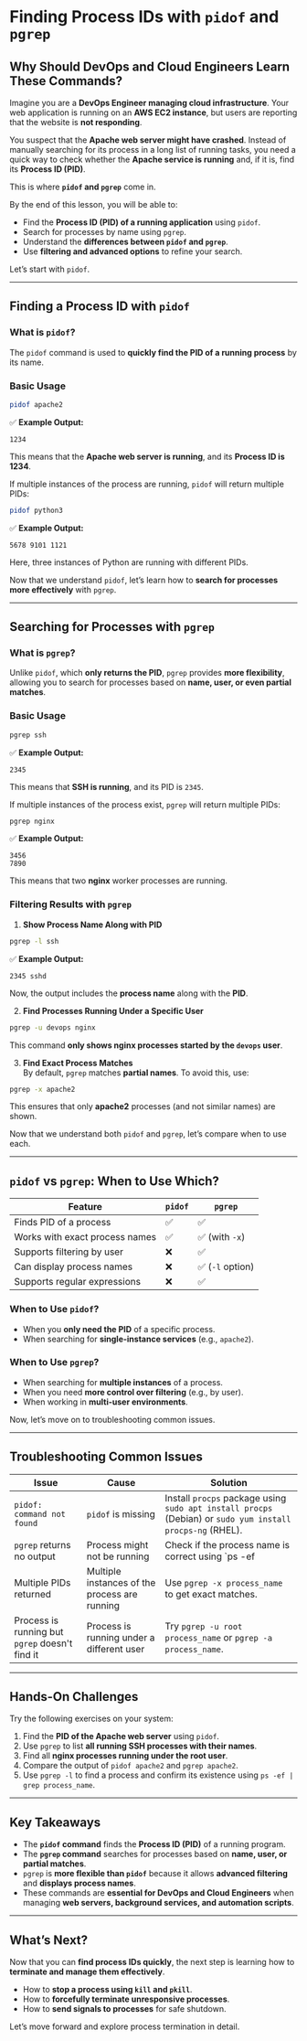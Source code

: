 # **Finding Process IDs with `pidof` and `pgrep`**  

## **Why Should DevOps and Cloud Engineers Learn These Commands?**  

Imagine you are a **DevOps Engineer managing cloud infrastructure**. Your web application is running on an **AWS EC2 instance**, but users are reporting that the website is **not responding**.  

You suspect that the **Apache web server might have crashed**. Instead of manually searching for its process in a long list of running tasks, you need a quick way to check whether the **Apache service is running** and, if it is, find its **Process ID (PID)**.  

This is where **`pidof` and `pgrep`** come in.  

By the end of this lesson, you will be able to:  

- Find the **Process ID (PID) of a running application** using `pidof`.  
- Search for processes by name using `pgrep`.  
- Understand the **differences between `pidof` and `pgrep`**.  
- Use **filtering and advanced options** to refine your search.  

Let’s start with `pidof`.  

---

## **Finding a Process ID with `pidof`**  

### **What is `pidof`?**  
The `pidof` command is used to **quickly find the PID of a running process** by its name.  

### **Basic Usage**
```bash
pidof apache2
```
✅ **Example Output:**
```
1234
```
This means that the **Apache web server is running**, and its **Process ID is 1234**.  

If multiple instances of the process are running, `pidof` will return multiple PIDs:  
```bash
pidof python3
```
✅ **Example Output:**  
```
5678 9101 1121
```
Here, three instances of Python are running with different PIDs.  

Now that we understand `pidof`, let’s learn how to **search for processes more effectively** with `pgrep`.  

---

## **Searching for Processes with `pgrep`**  

### **What is `pgrep`?**  
Unlike `pidof`, which **only returns the PID**, `pgrep` provides **more flexibility**, allowing you to search for processes based on **name, user, or even partial matches**.  

### **Basic Usage**
```bash
pgrep ssh
```
✅ **Example Output:**  
```
2345
```
This means that **SSH is running**, and its PID is `2345`.  

If multiple instances of the process exist, `pgrep` will return multiple PIDs:  
```bash
pgrep nginx
```
✅ **Example Output:**  
```
3456
7890
```
This means that two **nginx** worker processes are running.  

### **Filtering Results with `pgrep`**  

1. **Show Process Name Along with PID**  
```bash
pgrep -l ssh
```
✅ **Example Output:**  
```
2345 sshd
```
Now, the output includes the **process name** along with the **PID**.  

2. **Find Processes Running Under a Specific User**  
```bash
pgrep -u devops nginx
```
This command **only shows nginx processes started by the `devops` user**.  

3. **Find Exact Process Matches**  
By default, `pgrep` matches **partial names**. To avoid this, use:  
```bash
pgrep -x apache2
```
This ensures that only **apache2** processes (and not similar names) are shown.  

Now that we understand both `pidof` and `pgrep`, let’s compare when to use each.  

---

## **`pidof` vs `pgrep`: When to Use Which?**  

| Feature | `pidof` | `pgrep` |
|---------|--------|---------|
| Finds PID of a process | ✅ | ✅ |
| Works with exact process names | ✅ | ✅ (with `-x`) |
| Supports filtering by user | ❌ | ✅ |
| Can display process names | ❌ | ✅ (`-l` option) |
| Supports regular expressions | ❌ | ✅ |

### **When to Use `pidof`?**  
- When you **only need the PID** of a specific process.  
- When searching for **single-instance services** (e.g., `apache2`).  

### **When to Use `pgrep`?**  
- When searching for **multiple instances** of a process.  
- When you need **more control over filtering** (e.g., by user).  
- When working in **multi-user environments**.  

Now, let’s move on to troubleshooting common issues.  

---

## **Troubleshooting Common Issues**  

| Issue | Cause | Solution |
|-------|-------|----------|
| `pidof: command not found` | `pidof` is missing | Install `procps` package using `sudo apt install procps` (Debian) or `sudo yum install procps-ng` (RHEL). |
| `pgrep` returns no output | Process might not be running | Check if the process name is correct using `ps -ef | grep process_name`. |
| Multiple PIDs returned | Multiple instances of the process are running | Use `pgrep -x process_name` to get exact matches. |
| Process is running but `pgrep` doesn't find it | Process is running under a different user | Try `pgrep -u root process_name` or `pgrep -a process_name`. |

---

## **Hands-On Challenges**  

Try the following exercises on your system:  

1. Find the **PID of the Apache web server** using `pidof`.  
2. Use `pgrep` to list **all running SSH processes with their names**.  
3. Find all **nginx processes running under the root user**.  
4. Compare the output of `pidof apache2` and `pgrep apache2`.  
5. Use `pgrep -l` to find a process and confirm its existence using `ps -ef | grep process_name`.  

---

## **Key Takeaways**  

- The **`pidof` command** finds the **Process ID (PID)** of a running program.  
- The **`pgrep` command** searches for processes based on **name, user, or partial matches**.  
- `pgrep` is **more flexible than `pidof`** because it allows **advanced filtering** and **displays process names**.  
- These commands are **essential for DevOps and Cloud Engineers** when managing **web servers, background services, and automation scripts**.  

---

## **What’s Next?**  

Now that you can **find process IDs quickly**, the next step is learning how to **terminate and manage them effectively**.  

- How to **stop a process using `kill` and `pkill`**.  
- How to **forcefully terminate unresponsive processes**.  
- How to **send signals to processes** for safe shutdown.  

Let’s move forward and explore process termination in detail.
